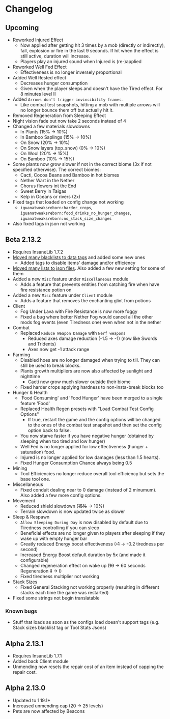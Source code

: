 # Changelog

## Upcoming
* Reworked Injured Effect
  * Now applied after getting hit 3 times by a mob (directly or indirectly), fall, explosion or fire in the last 9 seconds. If hit when the effect is still active, duration will increase.
  * Players play an injured sound when Injured is (re-)applied
* Reworked Well Fed Effect
  * Effectiveness is no longer inversely proportional
* Added Well Rested effect
  * Decreases hunger consumption
  * Given when the player sleeps and doesn't have the Tired effect. For 8 minutes level II
* Added `Arrows don't trigger invincibility frames`.
  * Like combat test snapshots, hitting a mob with multiple arrows will no longer bounce them off but actually hit it.
* Removed Regeneration from Sleeping Effect
* Night vision fade out now take 2 seconds instead of 4
* Changed a few materials slowdowns
  * In Plants (15% -> 10%)
  * In Bamboo Saplings (15% -> 10%)
  * On Snow (20% -> 10%)
  * On Snow layers (top_snow) (0% -> 10%)
  * On Wool (20% -> 15%)
  * On Bamboo (10% -> 15%)
* Some plants now grow slower if not in the correct biome (3x if not specified otherwise). The correct biomes:
  * Cacti, Cocoa Beans and Bamboo in hot biomes
  * Nether Wart in the Nether
  * Chorus flowers int the End
  * Sweet Berry in Taigas
  * Kelp in Oceans or rivers (2x)
* Fixed tags that loaded on config change not working
  * `iguanatweaksreborn:harder_crops`, `iguanatweaksreborn:food_drinks_no_hunger_changes`, `iguanatweaksreborn:no_stack_size_changes`
* Also fixed tags in json not working

## Beta 2.13.2
* Requires InsaneLib 1.7.2
* [Moved many blacklists to data tags](https://github.com/Insane96/IguanaTweaksReborn/wiki/%5B1.19-and-up%5D-Tags) and added some new ones
  * Added tags to disable items' damage and/or efficiency
* [Moved many lists to json files](https://github.com/Insane96/IguanaTweaksReborn/wiki/%5B1.19-and-up%5D-Json-Configs). Also added a few new setting for some of them
* Added a new `Misc` feature under `Miscellaneous` module
  * Adds a feature that prevents entities from catching fire when have fire resistance potion on
* Added a new `Misc` feature under `Client` module
  * Adds a feature that removes the enchanting glint from potions
* Client
  * Fog Under Lava with Fire Resistance is now more foggy
  * Fixed a bug where better Nether Fog would cancel all the other mods fog events (even Tiredness one) even when not in the nether
* Combat
  * Replaced `Reduce Weapon Damage` with `Nerf weapons`
    * Reduced axes damage reduction (-1.5 -> -1) (now like Swords and Tridents)
    * Axes now get -1 attack range
* Farming
  * Disabled hoes are no longer damaged when trying to till. They can still be used to break blocks.
  * Plants growth multipliers are now also affected by sunlight and nighttime
    * Cacti now grow much slower outside their biome
  * Fixed harder crops applying hardness to non-insta-break blocks too
* Hunger & Health
  * 'Food Consuming' and 'Food Hunger' have been merged to a single feature 'Food'
  * Replaced Health Regen presets with "Load Combat Test Config Options"
    * If true, restart the game and the config options will be changed to the ones of the combat test snapshot and then set the config option back to false.
  * You now starve faster if you have negative hunger (obtained by sleeping when too tired and low hunger)
  * Well Fed is no longer applied for low effectiveness (hunger + saturation) food.
  * Injured is no longer applied for low damages (less than 1.5 hearts).
  * Fixed Hunger Consumption Chance always being 0.5
* Mining
  * Tool Efficiencies no longer reduce overall tool efficiency but sets the base tool one.
* Miscellaneous
  * Fixed conduit dealing near to 0 damage (instead of 2 minumum). Also added a few more config options.
* Movement
  * Reduced shield slowdown (~~15%~~ -> 10%)
  * Terrain slowdown is now updated twice as slower
* Sleep & Respawn
  * `Allow Sleeping During Day` is now disabled by default due to Tiredness controlling if you can sleep
  * Beneficial effects are no longer given to players after sleeping if they wake up with empty hunger bar
  * Greatly reduced Energy boost effectiveness (~~-1~~ -> -0.2 tiredness per second)
  * Increased Energy Boost default duration by 5x (and made it configurable)
  * Changed regeneration effect on wake up (~~10~~ -> 60 seconds Regeneration ~~II~~ -> I)
  * Fixed tiredness multiplier not working
* Stack Sizes
  * Fixed General Stacking not working properly (resulting in different stacks each time the game was restarted)
* Fixed some strings not begin translatable
### Known bugs
* Stuff that loads as soon as the configs load doesn't support tags (e.g. Stack sizes blacklist tag or Tool Stats Jsons)

## Alpha 2.13.1
* Requires InsaneLib 1.7.1
* Added back Client module
* Unmending now resets the repair cost of an item instead of capping the repair cost.

## Alpha 2.13.0
* Updated to 1.19.1+
* Increased unmending cap (~~20~~ -> 25 levels)
* Pets are now affected by Beacons